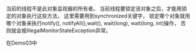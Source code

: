 当前的线程不是此对象监视器的所有者。
当前线程要锁定该对象之后，才能用锁定的对象执行这些方法，
这里需要用到synchronized关键字，
锁定哪个对象就用哪个对象来执行notify(), notifyAll(),wait(), wait(long), wait(long, int)操作，
否则就会报IllegalMonitorStateException异常。

在Demo03中
